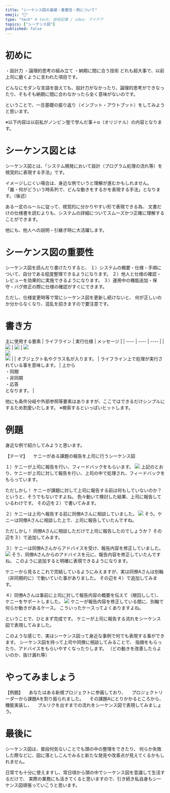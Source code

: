 ```yaml
---
title: "シーケンス図の基礎・重要性・例について"
emoji: "💬"
type: "tech" # tech: 技術記事 / idea: アイデア
topics: ["シーケンス図"]
published: false
---
```

# 初めに
・設計力
・論理的思考の組み立て
・納期に間に合う技術
どれも超大事で、以前上司に磨くように言われた項目です。

どんなにモダンな言語を扱えても、設計力がなかったり、論理的思考ができなったり、そもそも納期に間に合わなかったら全く意味がないのです。

ということで、一旦基礎の振り返り（インプット・アウトプット）をしてみようと思います。

※以下内容は以前私がノンビン塾で学んだ事＋α（オリジナル）の内容となります。

# シーケンス図とは
シーケンス図とは、「システム開発において設計（プログラム処理の流れ等）を視覚的に表現する手法」です。

イメージしにくい場合は、身近な例でいうと理解が進むかもしれません。
「誰・何がどういう時系列で、どんな動きをするかを表現する手法」となります。（後述）

ある一定のルールに従って、視覚的に分かりやすい形で表現できる為、
文書だけの仕様書を読むよりも、システムの詳細についてスムーズかつ正確に理解することができます。

他にも、他人への説明・引継ぎ時に大活躍します。

# シーケンス図の重要性
シーケンス図を読んだり書けたりすると、
１）システムの概要・仕様・手順について、自分である程度整理できるようになります。
２）他人と仕様の確認・レビューを効果的に実施できるようになります。
３）運用中の機能追加・保守・バグ修正の際に仕様の確認がすぐにできます。

ただし、仕様変更時等で常にシーケンス図を更新し続けないと、
何が正しいのか分からなくなり、混乱を招きますので要注意です。

# 書き方
主に使用する要素
| ライフライン | 実行仕様 | メッセージ |
| ---- | ---- | ---- |
| ![](/images/23b740188a0e7c/1.png) | ![](/images/23b740188a0e7c/3.png) | ![](/images/23b740188a0e7c/7.png)<br>![](/images/23b740188a0e7c/5.png)<br>![](/images/23b740188a0e7c/6.png) |
| オブジェクト名やクラス名が入ります。 | ライフライン上で処理が実行されている事を意味します。 | 上から<br>・同期<br>・非同期<br>・応答<br>となります。 |

他にも条件分岐や外部参照等要素はありますが、ここではできるだけシンプルにするため割愛いたします。
※検索するといっぱいヒットします。

# 例題
身近な例で紹介してみようと思います。

【テーマ】
　ケニーがある課題の報告を上司に行うシーケンス図

１）ケニーが上司に報告を行い、フィードバックをもらいます。
![](/images/23b740188a0e7c/11.png)
上記のとおり、ケニーが上司に対して報告を行い、上司の中で処理され、フィードバックをもらっています。

ただしかし！
ケニーが課題に対して上司に報告する前は何もしていないのか？というと、そうでもないですよね。
色々動いて検討した結果、上司に報告しているわけです。
その辺を２）で書いてみます。

２）ケニーは上司へ報告する前に同僚Aさんに相談していました。
![](/images/23b740188a0e7c/12.png)
そう。ケニーは同僚Aさんに相談した上で、上司に報告していたんですね。

ただしかし！
同僚Aさんに相談しただけで上司に報告したのでしょうか？
その辺を３）で追加してみます。

３）ケニーは同僚Aさんからアドバイスを受け、報告内容を修正していました。
![](/images/23b740188a0e7c/13.png)
そう、同僚Aさんからのアドバイスを元に、報告内容を修正していたんですね。
このように追加すると明確に表現できるようになります。

ケニーから見るとこれで完結しているようにみえますが、実は同僚Aさんは別軸（非同期的に）で動いていた事がありました。
その辺を４）で追加してみます。

４）同僚Aさんは事前に上司に対して報告内容の概要を伝えて（根回しして）、ケニーをサポートしました。
![](/images/23b740188a0e7c/15.png)
ケニーが報告内容を修正している間に、別軸で何らか動きがあるケース。
こういったケースってよくありますよね。

ということで、ひとまず完成です。
ケニーが上司に報告する流れをシーケンス図で表現してみました。

このような感じで、実はシーケンス図って身近な事例で何でも表現する事ができます。
シーケンス図を持って上司や同僚に相談してみることで、
指摘をもらったり、アドバイスをもらいやすくなったりします。
（どの動きを改善したらよいのか、抜け漏れ等）

# やってみましょう

【例題】
　あなたはある新規プロジェクトに参画しており、
　プロジェクトリーダーから課題Aを割り振られました。
　その課題Aにとりかかるところから、機能実装し、
　プルリクを出すまでの流れをシーケンス図で表現してみましょう。


# 最後に
シーケンス図は、普段何気ないことでも頭の中の整理をできたり、
何らか失敗した際などに、図に落としこんでみると新たな発見や改善点が見えてくるかもしれません。

日常でも十分に使えますし、常日頃から頭の中でシーケンス図を意識して生活するだけで、
実際の業務にも活きてくると思いますので、引き続き私自身もシーケンス図頑張っていこうと思います。
